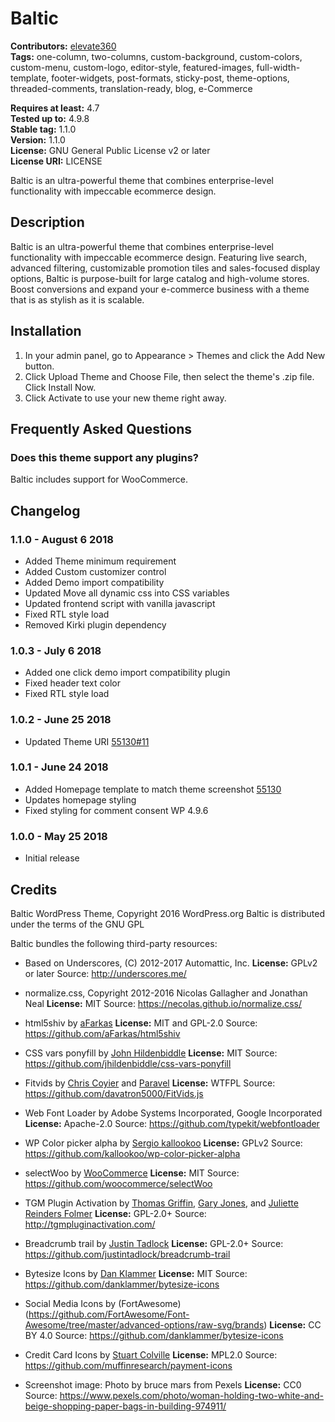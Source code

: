# Baltic #

**Contributors:** [elevate360](https://profiles.wordpress.org/elevate360)  
**Tags:**  one-column, two-columns, custom-background, custom-colors, custom-menu, custom-logo, editor-style, featured-images, full-width-template, footer-widgets, post-formats, sticky-post, theme-options, threaded-comments, translation-ready, blog, e-Commerce  

**Requires at least:** 4.7  
**Tested up to:** 4.9.8  
**Stable tag:** 1.1.0  
**Version:** 1.1.0  
**License:** GNU General Public License v2 or later  
**License URI:** LICENSE  

Baltic is an ultra-powerful theme that combines enterprise-level functionality with impeccable ecommerce design.

## Description ##

Baltic is an ultra-powerful theme that combines enterprise-level functionality with impeccable ecommerce design. Featuring live search, advanced filtering, customizable promotion tiles and sales-focused display options, Baltic is purpose-built for large catalog and high-volume stores. Boost conversions and expand your e-commerce business  with a theme that is as stylish as it is scalable.

## Installation ##

1. In your admin panel, go to Appearance > Themes and click the Add New button.
2. Click Upload Theme and Choose File, then select the theme's .zip file. Click Install Now.
3. Click Activate to use your new theme right away.

## Frequently Asked Questions ##

### Does this theme support any plugins? ###

Baltic includes support for WooCommerce.

## Changelog ##

### 1.1.0 - August 6 2018 ###
* Added Theme minimum requirement
* Added Custom customizer control
* Added Demo import compatibility
* Updated Move all dynamic css into CSS variables
* Updated frontend script with vanilla javascript
* Fixed RTL style load
* Removed Kirki plugin dependency

### 1.0.3 - July 6 2018 ###

* Added one click demo import compatibility plugin
* Fixed header text color
* Fixed RTL style load

### 1.0.2 - June 25 2018 ###

* Updated Theme URI [55130#11](https://themes.trac.wordpress.org/ticket/55130#comment:11)

### 1.0.1 - June 24 2018 ###

* Added Homepage template to match theme screenshot [55130](https://themes.trac.wordpress.org/ticket/55130#comment:6)
* Updates homepage styling
* Fixed styling for comment consent WP 4.9.6

### 1.0.0 - May 25 2018 ###

* Initial release

## Credits ##

Baltic WordPress Theme, Copyright 2016 WordPress.org
Baltic is distributed under the terms of the GNU GPL

Baltic bundles the following third-party resources:

- Based on Underscores, (C) 2012-2017 Automattic, Inc.
**License:** GPLv2 or later
Source: http://underscores.me/

- normalize.css, Copyright 2012-2016 Nicolas Gallagher and Jonathan Neal
**License:** MIT
Source: https://necolas.github.io/normalize.css/

- html5shiv by [aFarkas](https://github.com/aFarkas)
**License:** MIT and GPL-2.0
Source: https://github.com/aFarkas/html5shiv

- CSS vars ponyfill by [John Hildenbiddle](http://hildenbiddle.com)
**License:** MIT
Source: https://github.com/jhildenbiddle/css-vars-ponyfill

- Fitvids by [Chris Coyier](http://chriscoyier.net/) and [Paravel](http://paravelinc.com/)
**License:** WTFPL
Source: https://github.com/davatron5000/FitVids.js

- Web Font Loader by Adobe Systems Incorporated, Google Incorporated
**License:** Apache-2.0
Source: https://github.com/typekit/webfontloader

- WP Color picker alpha by [Sergio kallookoo](https://dsergio.com)
**License:** GPLv2
Source: https://github.com/kallookoo/wp-color-picker-alpha

- selectWoo by [WooCommerce](https://woocommerce.com)
**License:** MIT
Source: https://github.com/woocommerce/selectWoo

- TGM Plugin Activation by [Thomas Griffin](https://thomasgriffin.io/), [Gary Jones](https://github.com/GaryJones), and [Juliette Reinders Folmer](https://github.com/jrfnl)
**License:** GPL-2.0+
Source: http://tgmpluginactivation.com/

- Breadcrumb trail by [Justin Tadlock](http://justintadlock.com/)
**License:** GPL-2.0+
Source: https://github.com/justintadlock/breadcrumb-trail

- Bytesize Icons by [Dan Klammer](https://github.com/danklammer)
**License:** MIT
Source: https://github.com/danklammer/bytesize-icons

- Social Media Icons by (FortAwesome)(https://github.com/FortAwesome/Font-Awesome/tree/master/advanced-options/raw-svg/brands)
**License:** CC BY 4.0
Source: https://github.com/danklammer/bytesize-icons

- Credit Card Icons by [Stuart Colville](https://github.com/muffinresearch)
**License:** MPL2.0
Source: https://github.com/muffinresearch/payment-icons

* Screenshot image: Photo by bruce mars from Pexels
**License:** CC0
Source: https://www.pexels.com/photo/woman-holding-two-white-and-beige-shopping-paper-bags-in-building-974911/
